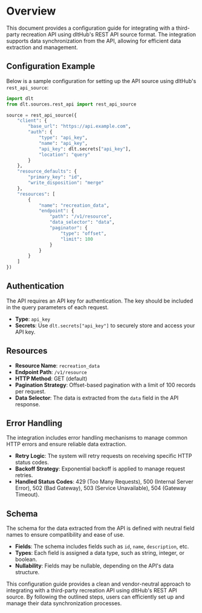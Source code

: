 # Overview

This document provides a configuration guide for integrating with a third-party recreation API using dltHub's REST API source format. The integration supports data synchronization from the API, allowing for efficient data extraction and management.

## Configuration Example

Below is a sample configuration for setting up the API source using dltHub's `rest_api_source`:

```python
import dlt
from dlt.sources.rest_api import rest_api_source

source = rest_api_source({
    "client": {
        "base_url": "https://api.example.com",
        "auth": {
            "type": "api_key",
            "name": "api_key",
            "api_key": dlt.secrets["api_key"],
            "location": "query"
        }
    },
    "resource_defaults": {
        "primary_key": "id",
        "write_disposition": "merge"
    },
    "resources": [
        {
            "name": "recreation_data",
            "endpoint": {
                "path": "/v1/resource",
                "data_selector": "data",
                "paginator": {
                    "type": "offset",
                    "limit": 100
                }
            }
        }
    ]
})
```

## Authentication

The API requires an API key for authentication. The key should be included in the query parameters of each request.

- **Type**: `api_key`
- **Secrets**: Use `dlt.secrets["api_key"]` to securely store and access your API key.

## Resources

- **Resource Name**: `recreation_data`
- **Endpoint Path**: `/v1/resource`
- **HTTP Method**: GET (default)
- **Pagination Strategy**: Offset-based pagination with a limit of 100 records per request.
- **Data Selector**: The data is extracted from the `data` field in the API response.

## Error Handling

The integration includes error handling mechanisms to manage common HTTP errors and ensure reliable data extraction.

- **Retry Logic**: The system will retry requests on receiving specific HTTP status codes.
- **Backoff Strategy**: Exponential backoff is applied to manage request retries.
- **Handled Status Codes**: 429 (Too Many Requests), 500 (Internal Server Error), 502 (Bad Gateway), 503 (Service Unavailable), 504 (Gateway Timeout).

## Schema

The schema for the data extracted from the API is defined with neutral field names to ensure compatibility and ease of use.

- **Fields**: The schema includes fields such as `id`, `name`, `description`, etc.
- **Types**: Each field is assigned a data type, such as string, integer, or boolean.
- **Nullability**: Fields may be nullable, depending on the API's data structure.

This configuration guide provides a clean and vendor-neutral approach to integrating with a third-party recreation API using dltHub's REST API source. By following the outlined steps, users can efficiently set up and manage their data synchronization processes.